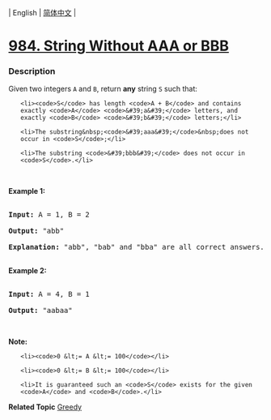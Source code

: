 | English | [简体中文](README.md) |

# [984. String Without AAA or BBB](https://leetcode-cn.com/problems/string-without-aaa-or-bbb)
 ### Description
<p>Given two integers <code>A</code> and <code>B</code>, return <strong>any</strong> string <code>S</code> such that:</p>

<ul>
	<li><code>S</code> has length <code>A + B</code> and contains exactly <code>A</code> <code>&#39;a&#39;</code> letters, and exactly <code>B</code> <code>&#39;b&#39;</code> letters;</li>
	<li>The substring&nbsp;<code>&#39;aaa&#39;</code>&nbsp;does not occur in <code>S</code>;</li>
	<li>The substring <code>&#39;bbb&#39;</code> does not occur in <code>S</code>.</li>
</ul>

<p>&nbsp;</p>

<p><strong>Example 1:</strong></p>

<pre>
<strong>Input: </strong>A = <span id="example-input-1-1">1</span>, B = <span id="example-input-1-2">2</span>
<strong>Output: </strong><span id="example-output-1">&quot;abb&quot;
</span><strong>Explanation:</strong> &quot;abb&quot;, &quot;bab&quot; and &quot;bba&quot; are all correct answers.
</pre>

<div>
<p><strong>Example 2:</strong></p>

<pre>
<strong>Input: </strong>A = <span id="example-input-2-1">4</span>, B = <span id="example-input-2-2">1</span>
<strong>Output: </strong><span id="example-output-2">&quot;aabaa&quot;</span></pre>

<p>&nbsp;</p>
</div>

<p><strong>Note:</strong></p>

<ol>
	<li><code>0 &lt;= A &lt;= 100</code></li>
	<li><code>0 &lt;= B &lt;= 100</code></li>
	<li>It is guaranteed such an <code>S</code> exists for the given <code>A</code> and <code>B</code>.</li>
</ol>

**Related Topic**  [Greedy](https://leetcode-cn.com/tag/greedy) 